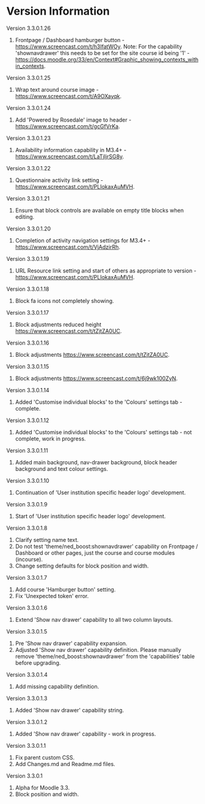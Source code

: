Version Information
===================
Version 3.3.0.1.26
  1. Frontpage / Dashboard hamburger button - https://www.screencast.com/t/h3IfatWOy.
     Note: For the capability 'shownavdrawer' this needs to be set for the site course id being '1' - https://docs.moodle.org/33/en/Context#Graphic_showing_contexts_within_contexts.

Version 3.3.0.1.25
  1. Wrap text around course image - https://www.screencast.com/t/A9OXayqk.

Version 3.3.0.1.24
  1. Add 'Powered by Rosedale' image to header - https://www.screencast.com/t/gcGfVrKa.

Version 3.3.0.1.23
  1. Availability information capability in M3.4+ - https://www.screencast.com/t/LaTiIjrSG8y.

Version 3.3.0.1.22
  1. Questionnaire activity link setting - https://www.screencast.com/t/PLIokaxAuMVH.

Version 3.3.0.1.21
  1. Ensure that block controls are available on empty title blocks when editing.

Version 3.3.0.1.20
  1. Completion of activity navigation settings for M3.4+ - https://www.screencast.com/t/VjAdzirRh.

Version 3.3.0.1.19
  1. URL Resource link setting and start of others as appropriate to version - https://www.screencast.com/t/PLIokaxAuMVH.

Version 3.3.0.1.18
  1. Block fa icons not completely showing.

Version 3.3.0.1.17
  1. Block adjustments reduced height https://www.screencast.com/t/tZjtZA0UC.

  Version 3.3.0.1.16
  1. Block adjustments https://www.screencast.com/t/tZjtZA0UC.

Version 3.3.0.1.15
  1. Block adjustments https://www.screencast.com/t/6j9wk100ZyN.

Version 3.3.0.1.14
  1. Added 'Customise individual blocks' to the 'Colours' settings tab - complete.

Version 3.3.0.1.12
  1. Added 'Customise individual blocks' to the 'Colours' settings tab - not complete, work in progress.

Version 3.3.0.1.11
  1. Added main background, nav-drawer background, block header background and text colour settings.

Version 3.3.0.1.10
  1. Continuation of 'User institution specific header logo' development.

Version 3.3.0.1.9
  1. Start of 'User institution specific header logo' development.

Version 3.3.0.1.8
  1. Clarify setting name text.
  2. Do not test 'theme/ned_boost:shownavdrawer' capability on Frontpage / Dashboard or other pages, just the course and course modules (incourse).
  3. Change setting defaults for block position and width.

Version 3.3.0.1.7
  1. Add course 'Hamburger button' setting.
  2. Fix 'Unexpected token' error.

Version 3.3.0.1.6
  1. Extend 'Show nav drawer' capability to all two column layouts.

Version 3.3.0.1.5
  1. Pre 'Show nav drawer' capability expansion.
  2. Adjusted 'Show nav drawer' capability definition.  Please manually remove 'theme/ned_boost:shownavdrawer' from the 'capabilities' table before upgrading.

Version 3.3.0.1.4
  1. Add missing capability definition.

Version 3.3.0.1.3
  1. Added 'Show nav drawer' capability string.

Version 3.3.0.1.2
  1. Added 'Show nav drawer' capability - work in progress.

Version 3.3.0.1.1
  1. Fix parent custom CSS.
  2. Add Changes.md and Readme.md files.

Version 3.3.0.1
  1. Alpha for Moodle 3.3.
  2. Block position and width.
